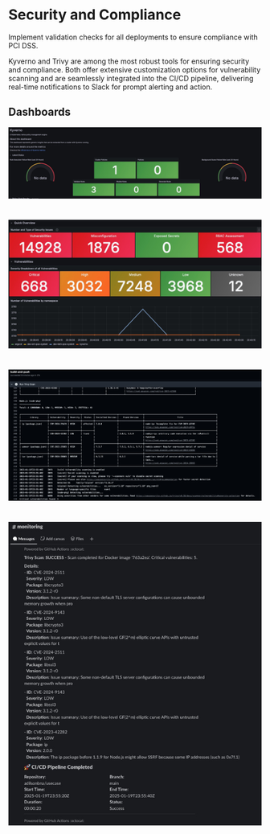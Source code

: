 # Security and Compliance
Implement validation checks for all deployments to ensure compliance with PCI DSS.

Kyverno and Trivy are among the most robust tools for ensuring security and compliance. Both offer extensive customization options for vulnerability scanning and are seamlessly integrated into the CI/CD pipeline, delivering real-time notifications to Slack for prompt alerting and action.

## Dashboards

![Kyverno](img/kyverno.jpg)
#
![Trivy](img/trivy.jpg)
#
![Trivy](img/trivy-scan.jpg)
#
![Trivy](img/trivy-slack-cicd.jpg)
